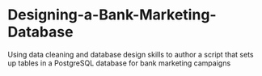 # Designing-a-Bank-Marketing-Database
Using data cleaning and database design skills to author a script that sets up tables in a PostgreSQL database for bank marketing campaigns
